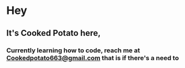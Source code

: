 # Hey
## It's Cooked Potato here, 
### Currently learning how to code, reach me at Cookedpotato663@gmail.com that is if there's a need to 
